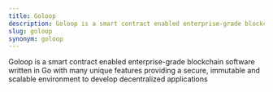 ```yaml
---
title: Goloop
description: Goloop is a smart contract enabled enterprise-grade blockchain software written in Go with many unique features providing a secure, immutable and scalable environment to develop decentralized applications
slug: goloop
synonym: goloop
---
```


Goloop is a smart contract enabled enterprise-grade blockchain software written in Go with many unique features providing a secure, immutable and scalable environment to develop decentralized applications